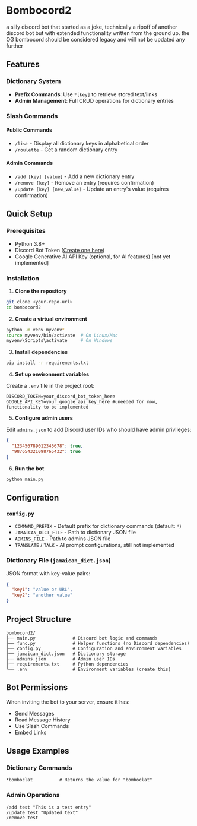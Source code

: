 # Bombocord2

a silly discord bot that started as a joke, technically a ripoff of another discord bot but with extended functionality written from the ground up.
the OG bombocord should be considered legacy and will not be updated any further

## Features

### Dictionary System
- **Prefix Commands**: Use `*[key]` to retrieve stored text/links
- **Admin Management**: Full CRUD operations for dictionary entries

### Slash Commands

#### Public Commands
- `/list` - Display all dictionary keys in alphabetical order
- `/roulette` - Get a random dictionary entry

#### Admin Commands
- `/add [key] [value]` - Add a new dictionary entry
- `/remove [key]` - Remove an entry (requires confirmation)
- `/update [key] [new_value]` - Update an entry's value (requires confirmation)

## Quick Setup

### Prerequisites
- Python 3.8+
- Discord Bot Token ([Create one here](https://discord.com/developers/applications))
- Google Generative AI API Key (optional, for AI features) [not yet implemented]

### Installation

1. **Clone the repository**
```bash
git clone <your-repo-url>
cd bombocord2
```

2. **Create a virtual environment**
```bash
python -m venv myvenv*
source myvenv/bin/activate  # On Linux/Mac
myvenv\Scripts\activate     # On Windows
```

3. **Install dependencies**
```bash
pip install -r requirements.txt
```

4. **Set up environment variables**

Create a `.env` file in the project root:
```env
DISCORD_TOKEN=your_discord_bot_token_here
GOOGLE_API_KEY=your_google_api_key_here #uneeded for now, functionality to be implemented
```

5. **Configure admin users**

Edit `admins.json` to add Discord user IDs who should have admin privileges:
```json
{
  "123456789012345678": true,
  "987654321098765432": true
}
```

6. **Run the bot**
```bash
python main.py
```

## Configuration

### `config.py`
- `COMMAND_PREFIX` - Default prefix for dictionary commands (default: `*`)
- `JAMAICAN_DICT_FILE` - Path to dictionary JSON file
- `ADMINS_FILE` - Path to admins JSON file
- `TRANSLATE` / `TALK` - AI prompt configurations, still not implemented

### Dictionary File (`jamaican_dict.json`)
JSON format with key-value pairs:
```json
{
  "key1": "value or URL",
  "key2": "another value"
}
```

## Project Structure

```
bombocord2/
├── main.py              # Discord bot logic and commands
├── func.py              # Helper functions (no Discord dependencies)
├── config.py            # Configuration and environment variables
├── jamaican_dict.json   # Dictionary storage
├── admins.json          # Admin user IDs
├── requirements.txt     # Python dependencies
└── .env                 # Environment variables (create this)
```

## Bot Permissions

When inviting the bot to your server, ensure it has:
- Send Messages
- Read Message History
- Use Slash Commands
- Embed Links

## Usage Examples

### Dictionary Commands
```
*bomboclat          # Returns the value for "bomboclat"
```

### Admin Operations
```
/add test "This is a test entry"
/update test "Updated text"
/remove test
```
